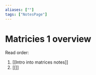 ```yaml
---
aliases: [""]
tags: ["NotesPage"]
---
```


# Matricies 1 overview

Read order:
1) [[Intro into matrices notes]]
2) [[]]